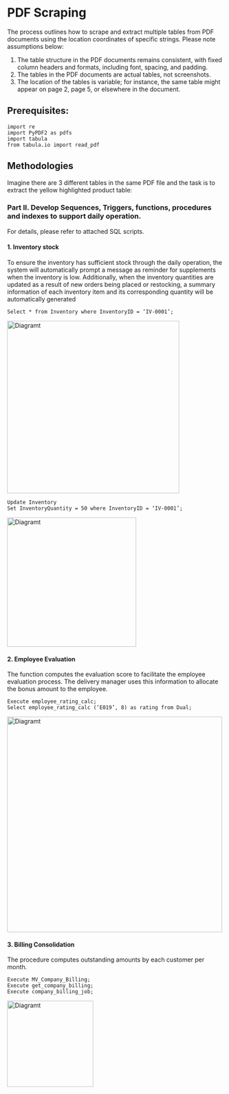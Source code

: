 # PDF Scraping
The process outlines how to scrape and extract multiple tables from PDF documents using the location coordinates of specific strings. Please note assumptions below:
1. The table structure in the PDF documents remains consistent, with fixed column headers and formats, including font, spacing, and padding.
2. The tables in the PDF documents are actual tables, not screenshots.
3. The location of the tables is variable; for instance, the same table might appear on page 2, page 5, or elsewhere in the document. 

## Prerequisites:
```
import re
import PyPDF2 as pdfs
import tabula
from tabula.io import read_pdf
```

## Methodologies
Imagine there are 3 different tables in the same PDF file and the task is to extract the yellow highlighted product table:


### Part II. Develop Sequences, Triggers, functions, procedures and indexes to support daily operation. 
For details, please refer to attached SQL scripts.
#### 1. Inventory stock
To ensure the inventory has sufficient stock through the daily operation, the system will automatically prompt a message as reminder for supplements when the inventory is low. Additionally, when the inventory quantities are updated as a result of new orders being placed or restocking, a summary information of each inventory item and its corresponding quantity will be automatically generated
```
Select * from Inventory where InventoryID = ‘IV-0001’;
```

<img src="https://github.com/leege8/Advanced-Relational-Database-Management/assets/124459825/c419376f-3445-4d8b-9f98-89ec1eec94ff" alt="Diagramt" width="400"/>

```
Update Inventory 
Set InventoryQuantity = 50 where InventoryID = ‘IV-0001’;
```

<img src="https://github.com/leege8/Advanced-Relational-Database-Management/assets/124459825/e2cbb9f9-1a70-422f-a916-1cf6e998d68a" alt="Diagramt" width="300"/>

#### 2. Employee Evaluation
The function computes the evaluation score to facilitate the employee evaluation process. The delivery manager uses this information to allocate the bonus amount to the employee. 
```
Execute employee_rating_calc;
Select employee_rating_calc (‘E019’, 8) as rating from Dual;
```
<img src="https://github.com/leege8/Advanced-Relational-Database-Management/assets/124459825/dfbaeb57-d1bd-40c1-b6c2-13be7b4fe4ad" alt="Diagramt" width="500"/>

#### 3. Billing Consolidation
The procedure computes outstanding amounts by each customer per month. 
```
Execute MV_Company_Billing;
Execute get_company_billing;
Execute company_billing_job;
```
<img src="https://github.com/leege8/Advanced-Relational-Database-Management/assets/124459825/ed0c478b-a073-4575-8563-4f35aa598241" alt="Diagramt" width="200"/>
